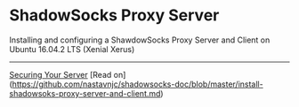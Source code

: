 # ShadowSocks Proxy Server
Installing and configuring a ShawdowSocks Proxy Server and Client on Ubuntu 16.04.2 LTS (Xenial Xerus)
<hr>

[Securing Your Server](/docs/security/securing-your-server/)
[Read on] (https://github.com/nastavnjc/shadowsocks-doc/blob/master/install-shadowsoks-proxy-server-and-client.md)
